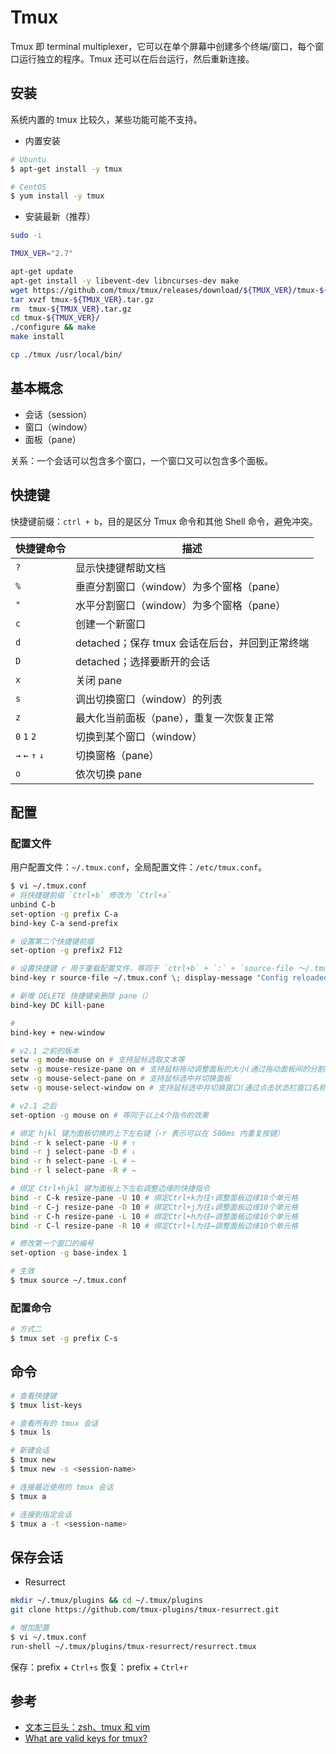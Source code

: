 # Tmux

Tmux 即 terminal multiplexer，它可以在单个屏幕中创建多个终端/窗口，每个窗口运行独立的程序。Tmux 还可以在后台运行，然后重新连接。

## 安装

系统内置的 tmux 比较久，某些功能可能不支持。

* 内置安装

```bash
# Ubuntu
$ apt-get install -y tmux

# CentOS
$ yum install -y tmux
```

* 安装最新（推荐）

```bash
sudo -i

TMUX_VER="2.7"

apt-get update
apt-get install -y libevent-dev libncurses-dev make
wget https://github.com/tmux/tmux/releases/download/${TMUX_VER}/tmux-${TMUX_VER}.tar.gz
tar xvzf tmux-${TMUX_VER}.tar.gz
rm  tmux-${TMUX_VER}.tar.gz
cd tmux-${TMUX_VER}/
./configure && make
make install

cp ./tmux /usr/local/bin/
```

## 基本概念

* 会话（session）
* 窗口（window）
* 面板（pane）

关系：一个会话可以包含多个窗口，一个窗口又可以包含多个面板。

## 快捷键

快捷键前缀：`ctrl + b`，目的是区分 Tmux 命令和其他 Shell 命令，避免冲突。

| 快捷键命令      | 描述                                           |
| --------------- | ---------------------------------------------- |
| `?`             | 显示快捷键帮助文档                             |
| `%`             | 垂直分割窗口（window）为多个窗格（pane）       |
| `"`             | 水平分割窗口（window）为多个窗格（pane）       |
| `c`             | 创建一个新窗口                                 |
| `d`             | detached；保存 tmux 会话在后台，并回到正常终端 |
| `D`             | detached；选择要断开的会话                     |
| `x`             | 关闭 pane                                      |
| `s`             | 调出切换窗口（window）的列表                   |
| `z`             | 最大化当前面板（pane），重复一次恢复正常       |
| `0` `1` `2`     | 切换到某个窗口（window）                       |
| `→` `←` `↑` `↓` | 切换窗格（pane）                               |
| `o`             | 依次切换 pane                                  |

## 配置

### 配置文件

用户配置文件：`~/.tmux.conf`，全局配置文件：`/etc/tmux.conf`。

```bash
$ vi ~/.tmux.conf
# 将快捷键前缀 `Ctrl+b` 修改为 `Ctrl+a`
unbind C-b
set-option -g prefix C-a
bind-key C-a send-prefix

# 设置第二个快捷键前缀
set-option -g prefix2 F12

# 设置快捷键 r 用于重载配置文件，等同于 `ctrl+b` + `:` + `source-file ～/.tmux.conf`
bind-key r source-file ~/.tmux.conf \; display-message "Config reloaded..."

# 新增 DELETE 快捷键来删除 pane（）
bind-key DC kill-pane

#
bind-key + new-window

# v2.1 之前的版本
setw -g mode-mouse on # 支持鼠标选取文本等
setw -g mouse-resize-pane on # 支持鼠标拖动调整面板的大小(通过拖动面板间的分割线)
setw -g mouse-select-pane on # 支持鼠标选中并切换面板
setw -g mouse-select-window on # 支持鼠标选中并切换窗口(通过点击状态栏窗口名称)

# v2.1 之后
set-option -g mouse on # 等同于以上4个指令的效果

# 绑定 hjkl 键为面板切换的上下左右键（-r 表示可以在 500ms 内重复按键）
bind -r k select-pane -U # ↑
bind -r j select-pane -D # ↓
bind -r h select-pane -L # ←
bind -r l select-pane -R # →

# 绑定 Ctrl+hjkl 键为面板上下左右调整边缘的快捷指令
bind -r C-k resize-pane -U 10 # 绑定Ctrl+k为往↑调整面板边缘10个单元格
bind -r C-j resize-pane -D 10 # 绑定Ctrl+j为往↓调整面板边缘10个单元格
bind -r C-h resize-pane -L 10 # 绑定Ctrl+h为往←调整面板边缘10个单元格
bind -r C-l resize-pane -R 10 # 绑定Ctrl+l为往→调整面板边缘10个单元格

# 修改第一个窗口的编号
set-option -g base-index 1
```

```bash
# 生效
$ tmux source ~/.tmux.conf
```

### 配置命令

```bash
# 方式二
$ tmux set -g prefix C-s
```

## 命令

```bash
# 查看快捷键
$ tmux list-keys

# 查看所有的 tmux 会话
$ tmux ls

# 新建会话
$ tmux new
$ tmux new -s <session-name>

# 连接最近使用的 tmux 会话
$ tmux a

# 连接到指定会话
$ tmux a -t <session-name>
```

## 保存会话

* Resurrect

```bash
mkdir ~/.tmux/plugins && cd ~/.tmux/plugins
git clone https://github.com/tmux-plugins/tmux-resurrect.git
```

```bash
# 增加配置
$ vi ~/.tmux.conf
run-shell ~/.tmux/plugins/tmux-resurrect/resurrect.tmux
```

保存：prefix + `Ctrl+s`
恢复：prefix + `Ctrl+r`

## 参考

* [文本三巨头：zsh、tmux 和 vim](http://blog.jobbole.com/86571/)
* [What are valid keys for tmux?](https://unix.stackexchange.com/questions/140007/what-are-valid-keys-for-tmux)